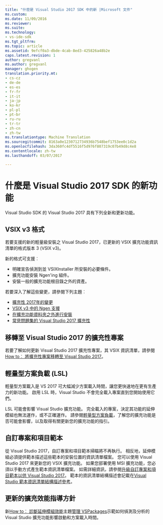 ```yaml
---
title: "什麼是 Visual Studio 2017 SDK 中的新 |Microsoft 文件"
ms.custom: 
ms.date: 11/09/2016
ms.reviewer: 
ms.suite: 
ms.technology:
- vs-ide-sdk
ms.tgt_pltfrm: 
ms.topic: article
ms.assetid: 9efcf0a3-dbde-4cab-8ed3-425826a48b2e
caps.latest.revision: 1
author: gregvanl
ms.author: gregvanl
manager: ghogen
translation.priority.mt:
- cs-cz
- de-de
- es-es
- fr-fr
- it-it
- ja-jp
- ko-kr
- pl-pl
- pt-br
- ru-ru
- tr-tr
- zh-cn
- zh-tw
ms.translationtype: Machine Translation
ms.sourcegitcommit: 8163a0e1230712734936b7548bef1753ee0c1d2a
ms.openlocfilehash: 3da360fc4df5516f5d976f807319c07b49d8c4e8
ms.contentlocale: zh-tw
ms.lasthandoff: 03/07/2017

---
```

# <a name="what39s-new-in-the-visual-studio-2017-sdk"></a>什麼是 Visual Studio 2017 SDK 的新功能

Visual Studio SDK 的 Visual Studio 2017 具有下列全新和更新功能。

## <a name="vsix-v3-format"></a>VSIX v3 格式

若要支援的新的輕量級安裝之 Visual Studio 2017，已更新的 VSIX 擴充功能資訊清單的格式版本 3 (VSIX v3)。

新的格式可支援︰

* 明確宣告偵測到並 VSIXInstaller 所安裝的必要條件。
* 擴充功能安裝 Ngen'ing 組件。
* 安裝一般的擴充功能根目錄之外的資產。

若要深入了解這些變更，請參閱下列主題︰

* [擴充性 2017年的變更](breaking-changes-2017.md)
* [VSIX v3 中的 Ngen 支援](ngen-support.md)
* [在擴充功能資料夾之外進行安裝](set-install-root.md)
* [常見問題集的 Visual Studio 2017 擴充性](faq-2017.md)

## <a name="migrating-extensibility-project-to-visual-studio-2017"></a>移轉至 Visual Studio 2017 的擴充性專案

若要了解如何更新 Visual Studio 2017 擴充性專案，其 VSIX 資訊清單，請參閱[How to︰ 將擴充性專案移轉至 Visual Studio 2017](how-to-migrate-extensibility-projects-to-visual-studio-2017.md)。

## <a name="lightweight-solution-load-lsl"></a>輕量型方案負載 (LSL)

輕量型方案載入是 VS 2017 可大幅減少方案載入時間，讓您更快速地在更有生產力的新功能。 啟用 LSL 時，Visual Studio 不會完全載入專案直到您開始使用它們。

LSL 可能會影響 Visual Studio 擴充功能。 完全載入的專案，決定其功能的延伸模組也無法運作，或不正確運作。 請參閱[輕量型方案負載](lightweight-solution-load-extension-impact.md)，了解您的擴充功能是否可能會影響，以及取得有關更新您的擴充功能的指引。

## <a name="custom-project-and-item-templates"></a>自訂專案和項目範本

從 Visual Studio 2017，自訂專案和項目範本掃瞄將不再執行。 相反地，延伸模組必須提供範本描述這些範本的安裝位置的資訊清單檔案。 您可以使用 Visual Studio 2017 來更新您的 VSIX 擴充功能。 如果您部署使用 MSI 擴充功能，您必須以手動方式產生範本資訊清單檔案。 如需詳細資訊，請參閱[升級自訂專案和項目範本以供 Visual Studio 2017](../extensibility/upgrading-custom-project-and-item-templates-for-visual-studio-2017.md)。 範本的資訊清單結構描述會記載在[Visual Studio 範本資訊清單結構描述參考](../extensibility/visual-studio-template-manifest-schema-reference.md)。

## <a name="updated-extension-performance-guidelines"></a>更新的擴充效能指導方針

新[How to︰ 診斷延伸模組效能](how-to-diagnose-extension-performance.md)主題[管理 VSPackages](managing-vspackages.md)示範如何偵測及分析的 Visual Studio 擴充功能影響啟動和方案載入時間。

